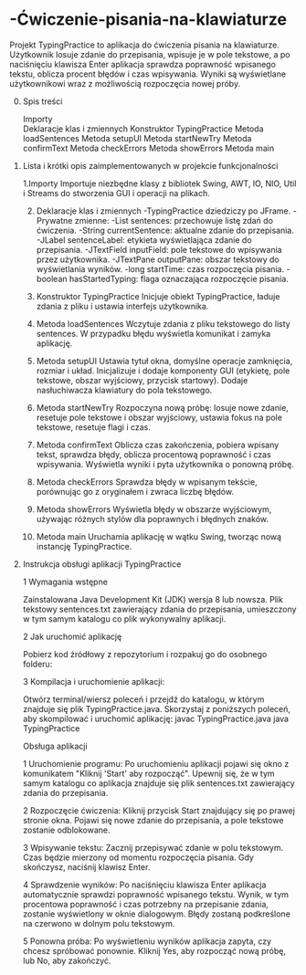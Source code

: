 # -Ćwiczenie-pisania-na-klawiaturze

Projekt TypingPractice to aplikacja do ćwiczenia pisania na klawiaturze. Użytkownik losuje zdanie do przepisania, wpisuje je w pole tekstowe, a po naciśnięciu klawisza Enter aplikacja sprawdza poprawność wpisanego tekstu, oblicza procent błędów i czas wpisywania. Wyniki są wyświetlane użytkownikowi wraz z możliwością rozpoczęcia nowej próby.

0. Spis treści

    Importy  
    Deklaracje klas i zmiennych
    Konstruktor TypingPractice
    Metoda loadSentences
    Metoda setupUI
    Metoda startNewTry
    Metoda confirmText
    Metoda checkErrors
    Metoda showErrors
    Metoda main

1. Lista i krótki opis zaimplementowanych w projekcie funkcjonalności

    1.Importy
        Importuje niezbędne klasy z bibliotek Swing, AWT, IO, NIO, Util i Streams do stworzenia GUI i operacji na plikach.

    2. Deklaracje klas i zmiennych
        -TypingPractice dziedziczy po JFrame.
        -Prywatne zmienne:
            -List<String> sentences: przechowuje listę zdań do ćwiczenia.
            -String currentSentence: aktualne zdanie do przepisania.
            -JLabel sentenceLabel: etykieta wyświetlająca zdanie do przepisania.
            -JTextField inputField: pole tekstowe do wpisywania przez użytkownika.
            -JTextPane outputPane: obszar tekstowy do wyświetlania wyników.
            -long startTime: czas rozpoczęcia pisania.
            -boolean hasStartedTyping: flaga oznaczająca rozpoczęcie pisania.

    3. Konstruktor TypingPractice
        Inicjuje obiekt TypingPractice, ładuje zdania z pliku i ustawia interfejs użytkownika.

    4. Metoda loadSentences
        Wczytuje zdania z pliku tekstowego do listy sentences. W przypadku błędu wyświetla komunikat i zamyka aplikację.

    5. Metoda setupUI
        Ustawia tytuł okna, domyślne operacje zamknięcia, rozmiar i układ.
        Inicjalizuje i dodaje komponenty GUI (etykietę, pole tekstowe, obszar wyjściowy, przycisk startowy).
        Dodaje nasłuchiwacza klawiatury do pola tekstowego.

    6. Metoda startNewTry
        Rozpoczyna nową próbę: losuje nowe zdanie, resetuje pole tekstowe i obszar wyjściowy, ustawia fokus na pole tekstowe, resetuje flagi i czas.

    7. Metoda confirmText
        Oblicza czas zakończenia, pobiera wpisany tekst, sprawdza błędy, oblicza procentową poprawność i czas wpisywania.
        Wyświetla wyniki i pyta użytkownika o ponowną próbę.

    8. Metoda checkErrors
        Sprawdza błędy w wpisanym tekście, porównując go z oryginałem i zwraca liczbę błędów.

    9. Metoda showErrors
        Wyświetla błędy w obszarze wyjściowym, używając różnych stylów dla poprawnych i błędnych znaków.

    10. Metoda main
        Uruchamia aplikację w wątku Swing, tworząc nową instancję TypingPractice.




1. Instrukcja obsługi aplikacji TypingPractice

   1 Wymagania wstępne

      Zainstalowana Java Development Kit (JDK) wersja 8 lub nowsza.
      Plik tekstowy sentences.txt zawierający zdania do przepisania, umieszczony w tym samym katalogu co plik wykonywalny aplikacji.

      2 Jak uruchomić aplikację

      Pobierz kod źródłowy z repozytorium i rozpakuj go do osobnego folderu:
   
      3 Kompilacja i uruchomienie aplikacji:

      Otwórz terminal/wiersz poleceń i przejdź do katalogu, w którym znajduje się plik TypingPractice.java.
      Skorzystaj z poniższych poleceń, aby skompilować i uruchomić aplikację:
          javac TypingPractice.java
          java TypingPractice
   
   Obsługa aplikacji

     1 Uruchomienie programu:
          Po uruchomieniu aplikacji pojawi się okno z komunikatem "Kliknij 'Start' aby rozpocząć".
          Upewnij się, że w tym samym katalogu co aplikacja znajduje się plik sentences.txt zawierający zdania do przepisania.

     2 Rozpoczęcie ćwiczenia:
          Kliknij przycisk Start znajdujący się po prawej stronie okna.
          Pojawi się nowe zdanie do przepisania, a pole tekstowe zostanie odblokowane.

     3 Wpisywanie tekstu:
          Zacznij przepisywać zdanie w polu tekstowym. Czas będzie mierzony od momentu rozpoczęcia pisania.
          Gdy skończysz, naciśnij klawisz Enter.

     4 Sprawdzenie wyników:
          Po naciśnięciu klawisza Enter aplikacja automatycznie sprawdzi poprawność wpisanego tekstu.
          Wynik, w tym procentowa poprawność i czas potrzebny na przepisanie zdania, zostanie wyświetlony w oknie dialogowym.
          Błędy zostaną podkreślone na czerwono w dolnym polu tekstowym.

     5 Ponowna próba:
        Po wyświetleniu wyników aplikacja zapyta, czy chcesz spróbować ponownie. Kliknij Yes, aby rozpocząć nową próbę, lub No, aby zakończyć.
